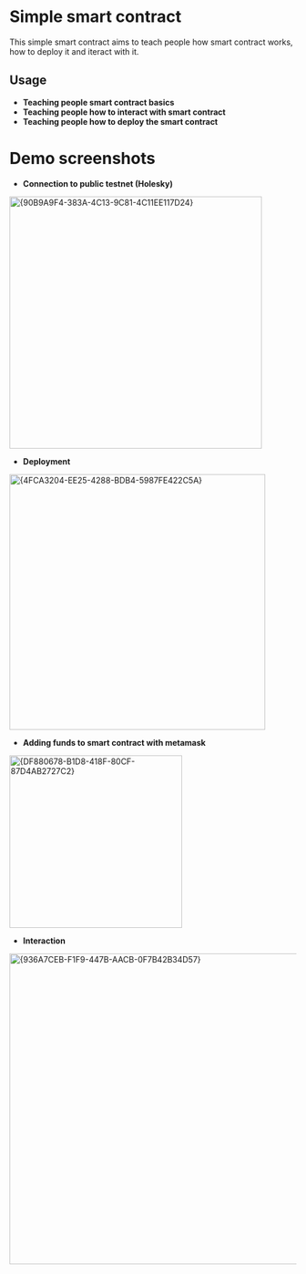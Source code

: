 # Simple smart contract

This simple smart contract aims to teach people how smart contract works, how to deploy it and iteract with it.

## Usage

- **Teaching people smart contract basics**
- **Teaching people how to interact with smart contract**
- **Teaching people how to deploy the smart contract**

# Demo screenshots

- **Connection to public testnet (Holesky)**
<img width="443" alt="{90B9A9F4-383A-4C13-9C81-4C11EE117D24}" src="https://github.com/user-attachments/assets/16a406de-97d6-463d-affd-557cf6009ff1" />


- **Deployment**
<img width="449" alt="{4FCA3204-EE25-4288-BDB4-5987FE422C5A}" src="https://github.com/user-attachments/assets/d4606598-9922-49fc-b516-7394cc9c18fb" />

- **Adding funds to smart contract with metamask**
<img width="303" alt="{DF880678-B1D8-418F-80CF-87D4AB2727C2}" src="https://github.com/user-attachments/assets/7de9a93b-acb1-40b1-8615-f9e79c76919c" />

- **Interaction**
<img width="546" alt="{936A7CEB-F1F9-447B-AACB-0F7B42B34D57}" src="https://github.com/user-attachments/assets/2ffcfd20-45ca-4733-b7c5-72d7b46778b5" />
